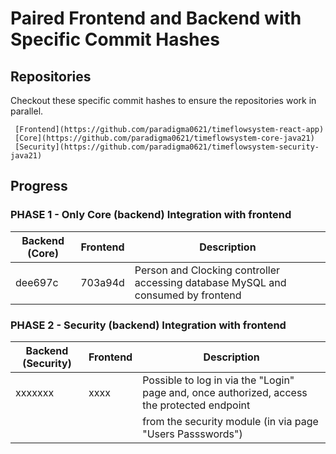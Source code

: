 # Paired Frontend and Backend with Specific Commit Hashes

## Repositories
Checkout these specific commit hashes to ensure the repositories work in parallel.

     [Frontend](https://github.com/paradigma0621/timeflowsystem-react-app)
     [Core](https://github.com/paradigma0621/timeflowsystem-core-java21)
     [Security](https://github.com/paradigma0621/timeflowsystem-security-java21)

## Progress
### PHASE 1 - Only Core (backend) Integration with frontend
| Backend (Core) | Frontend | Description                                                                                      |
| -------------- | -------- | ------------------------------------------------------------------------------------------------ |
|    dee697c     |  703a94d | Person and Clocking controller accessing database MySQL and consumed by frontend                 |

### PHASE 2 - Security (backend) Integration with frontend
| Backend (Security) | Frontend | Description                                                                                  |
| ------------------ | -------- | -------------------------------------------------------------------------------------------- |
|   xxxxxxx          |  xxxx    | Possible to log in via the "Login" page and, once authorized, access the protected endpoint  |
|                    |          | from the security module (in via page "Users Passswords")                                    |







